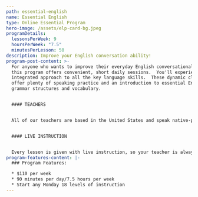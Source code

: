 ```yaml
---
path: essential-english
name: Essential English
type: Online Essential Program
hero-image: /assets/elp-card-bg.jpeg
programDetails:
  lessonsPerWeek: 9
  hoursPerWeek: "7.5"
  minutesPerLesson: 50
description: Improve your English conversation ability!
program-post-content: >-
  For anyone who wants to improve their everyday English conversational ability,
  this program offers convenient, short daily sessions.  You'll experience an
  integrated approach to all the key language skills.  These dynamic classes
  offer plenty of speaking practice and an introduction to essential English
  grammar structures and vocabulary.


  #### TEACHERS


  All of our teachers are based in the United States and speak native-proficient level English. Every teacher has a TEFL Certificate or Master's Degree and extensive instructional experience.


  #### LIVE INSTRUCTION


  Every lesson is given with live instruction, so your teacher is always there to provide feedback and correction. You'll meet and practice with students from around the world as you improve your English skills together!
program-features-content: |-
  ### Program Features:

  * $110 per week
  * 90 minutes per day/7.5 hours per week
  * Start any Monday 18 levels of instruction
---
```

